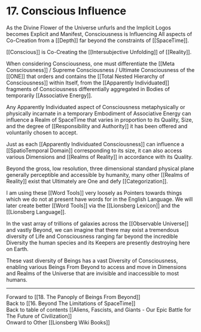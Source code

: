 # 17. Conscious Influence

As the Divine Flower of the Universe unfurls and the Implicit Logos becomes Explicit and Manifest, Consciousness is Influencing All aspects of Co-Creation from a [[Depth]] far beyond the constraints of [[SpaceTime]].  

[[Conscious]] is Co-Creating the [[Intersubjective Unfolding]] of [[Reality]]. 

When considering Consciousness, one must differentiate the [[Meta Consciousness]] / Supreme Consciousness / Ultimate Consciousness of the [[ONE]] that orders and contains the [[Total Nested Hierarchy of Consciousness]] within Itself, from the [[Apparently Individuated]] fragments of Consciousness differentially aggregated in Bodies of temporarily [[Associative Energy]].  

Any Apparently Individuated aspect of Consciousness metaphysically or physically incarnate in a temporary Embodiment of Associative Energy can influence a Realm of SpaceTime that varies in proportion to its Quality, Size, and the degree of [[Responsibility and Authority]] it has been offered and voluntarily chosen to accept. 

Just as each [[Apparently Individuated Consciousness]] can influence a [[SpatioTemporal Domain]] corresponding to its size, it can also access various Dimensions and [[Realms of Reality]] in accordance with its Quality. 

Beyond the gross, low resolution, three dimensional standard physical plane generally perceptible and accessible by humanity, many other [[Realms of Reality]] exist that Ultimately are One and defy [[Categorization]]. 

I am using these [[Word Tools]] very loosely as Pointers towards things which we do not at present have words for in the English Language. We will later create better [[Word Tools]] via the [[Lionsberg Lexicon]] and the [[Lionsberg Language]].  

In the vast array of trillions of galaxies across the [[Observable Universe]] and vastly Beyond, we can imagine that there may exist a tremendous diversity of Life and Consciousness ranging far beyond the incredible Diversity the human species and its Keepers are presently destroying here on Earth. 

These vast diversity of Beings has a vast Diversity of Consciousness, enabling various Beings From Beyond to access and move in Dimensions and Realms of the Universe that are invisible and inaccessible to most humans. 

___

Forward to [[18. The Panoply of Beings From Beyond]]      
Back to [[16. Beyond The Limitations of SpaceTime]]      
Back to table of contents [[Aliens, Fascists, and Giants  - Our Epic Battle for The Future of Civilization]]  
Onward to Other [[Lionsberg Wiki Books]]  
